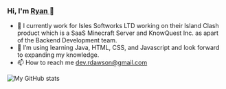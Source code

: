 ### Hi, I'm <a href="https://www.linkedin.com/in/ryan-dawson-558123192/"> Ryan </a> 👋

- 👀 I currently work for Isles Softworks LTD working on their Island Clash product which is a SaaS Minecraft Server and KnowQuest Inc. as apart of the Backend Development team.
- 🌱 I’m using learning Java, HTML, CSS, and Javascript and look forward to expanding my knowledge.
- 📫 How to reach me dev.rdawson@gmail.com

![My GitHub stats](https://github-readme-stats.vercel.app/api?username=rydaws&count_private=true)

<!---
rydaws/rydaws is a ✨ special ✨ repository because its `README.md` (this file) appears on your GitHub profile.
You can click the Preview link to take a look at your changes.
--->
